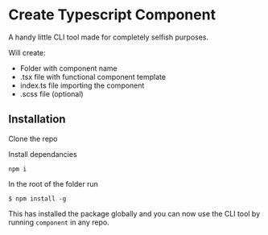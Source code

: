 # Create Typescript Component

A handy little CLI tool made for completely selfish purposes.

Will create:

- Folder with component name
- .tsx file with functional component template
- index.ts file importing the component
- .scss file (optional)

## Installation

Clone the repo

Install dependancies

```
npm i
```

In the root of the folder run

```
$ npm install -g
```

This has installed the package globally and you can now use the CLI tool by running `component` in any repo.
